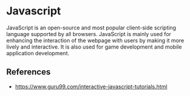 # Javascript

JavaScript is an open-source and most popular client-side scripting language supported by all browsers. JavaScript is mainly used for enhancing the interaction of the webpage with users by making it more lively and interactive. It is also used for game development and mobile application development.

## References

- https://www.guru99.com/interactive-javascript-tutorials.html
